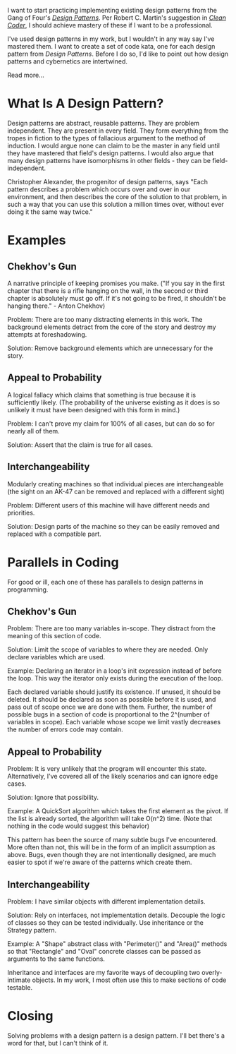 I want to start practicing implementing existing design patterns from the Gang of Four's [*Design Patterns*](http://smile.amazon.com/dp/0201633612). Per Robert C. Martin's suggestion in [*Clean Coder*](http://smile.amazon.com/dp/0137081073), I should achieve mastery of these if I want to be a professional.

I've used design patterns in my work, but I wouldn't in any way say I've mastered them. I want to create a set of code kata, one for each design pattern from *Design Patterns*. Before I do so, I'd like to point out how design patterns and cybernetics are intertwined.

Read more...

# What Is A Design Pattern?

Design patterns are abstract, reusable patterns. They are problem independent. They are present in every field. They form everything from the tropes in fiction to the types of fallacious argument to the method of induction. I would argue none can claim to be the master in any field until they have mastered that field's design patterns. I would also argue that many design patterns have isomorphisms in other fields - they can be field-independent.

Christopher Alexander, the progenitor of design patterns, says "Each pattern describes a problem which occurs over and over in our environment, and then describes the core of the solution to that problem, in such a way that you can use this solution a million times over, without ever doing it the same way twice."

# Examples

## Chekhov's Gun

A narrative principle of keeping promises you make. ("If you say in the first chapter that there is a rifle hanging on the wall, in the second or third chapter is absolutely must go off. If it's not going to be fired, it shouldn't be hanging there." - Anton Chekhov)

Problem: There are too many distracting elements in this work. The background elements detract from the core of the story and destroy my attempts at foreshadowing.

Solution: Remove background elements which are unnecessary for the story.

## Appeal to Probability

A logical fallacy which claims that something is true because it is sufficiently likely. (The probability of the universe existing as it does is so unlikely it must have been designed with this form in mind.)

Problem: I can't prove my claim for 100% of all cases, but can do so for nearly all of them.

Solution: Assert that the claim is true for all cases.

## Interchangeability

Modularly creating machines so that individual pieces are interchangeable (the sight on an AK-47 can be removed and replaced with a different sight)

Problem: Different users of this machine will have different needs and priorities.

Solution: Design parts of the machine so they can be easily removed and replaced with a compatible part.

# Parallels in Coding

For good or ill, each one of these has parallels to design patterns in programming.

## Chekhov's Gun

Problem: There are too many variables in-scope. They distract from the meaning of this section of code.

Solution: Limit the scope of variables to where they are needed. Only declare variables which are used.

Example: Declaring an iterator in a loop's init expression instead of before the loop. This way the iterator only exists during the execution of the loop.

Each declared variable should justify its existence. If unused, it should be deleted. It should be declared as soon as possible before it is used, and pass out of scope once we are done with them. Further, the number of possible bugs in a section of code is proportional to the 2^(number of variables in scope). Each variable whose scope we limit vastly decreases the number of errors code may contain.

## Appeal to Probability

Problem: It is very unlikely that the program will encounter this state. Alternatively, I've covered all of the likely scenarios and can ignore edge cases.

Solution: Ignore that possibility.

Example: A QuickSort algorithm which takes the first element as the pivot. If the list is already sorted, the algorithm will take O(n^2) time. (Note that nothing in the code would suggest this behavior)

This pattern has been the source of many subtle bugs I've encountered. More often than not, this will be in the form of an implicit assumption as above. Bugs, even though they are not intentionally designed, are much easier to spot if we're aware of the patterns which create them.

## Interchangeability

Problem: I have similar objects with different implementation details.

Solution: Rely on interfaces, not implementation details. Decouple the logic of classes so they can be tested individually. Use inheritance or the Strategy pattern.

Example: A "Shape" abstract class with "Perimeter()" and "Area()" methods so that "Rectangle" and "Oval" concrete classes can be passed as arguments to the same functions.

Inheritance and interfaces are my favorite ways of decoupling two overly-intimate objects. In my work, I most often use this to make sections of code testable.

# Closing

Solving problems with a design pattern is a design pattern. I'll bet there's a word for that, but I can't think of it.
